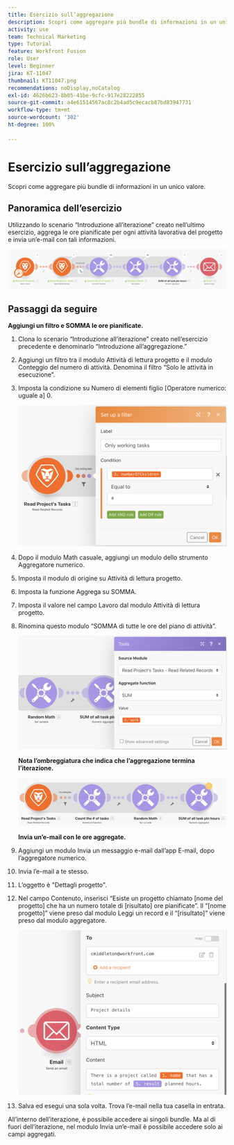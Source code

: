 ```yaml
---
title: Esercizio sull’aggregazione
description: Scopri come aggregare più bundle di informazioni in un unico valore.
activity: use
team: Technical Marketing
type: Tutorial
feature: Workfront Fusion
role: User
level: Beginner
jira: KT-11047
thumbnail: KT11047.png
recommendations: noDisplay,noCatalog
exl-id: 4626b623-8b05-41be-9cfc-917e28222855
source-git-commit: a4e61514567ac8c2b4ad5c9ecacb87bd83947731
workflow-type: tm+mt
source-wordcount: '302'
ht-degree: 100%

---
```


# Esercizio sull’aggregazione

Scopri come aggregare più bundle di informazioni in un unico valore.

## Panoramica dell’esercizio

Utilizzando lo scenario “Introduzione all’iterazione” creato nell’ultimo esercizio, aggrega le ore pianificate per ogni attività lavorativa del progetto e invia un’e-mail con tali informazioni.

![Immagine aggregazione 1](../12-exercises/assets/aggregation-walkthrough-1.png)

## Passaggi da seguire

**Aggiungi un filtro e SOMMA le ore pianificate.**

1. Clona lo scenario “Introduzione all’iterazione” creato nell’esercizio precedente e denominarlo “Introduzione all’aggregazione.”
1. Aggiungi un filtro tra il modulo Attività di lettura progetto e il modulo Conteggio del numero di attività. Denomina il filtro “Solo le attività in esecuzione”.
1. Imposta la condizione su Numero di elementi figlio [Operatore numerico: uguale a] 0.

   ![Immagine aggregazione 2](../12-exercises/assets/aggregation-walkthrough-2.png)

1. Dopo il modulo Math casuale, aggiungi un modulo dello strumento Aggregatore numerico.
1. Imposta il modulo di origine su Attività di lettura progetto.
1. Imposta la funzione Aggrega su SOMMA.
1. Imposta il valore nel campo Lavoro dal modulo Attività di lettura progetto.
1. Rinomina questo modulo “SOMMA di tutte le ore del piano di attività”.

   ![Immagine aggregazione 3](../12-exercises/assets/aggregation-walkthrough-3.png)

   **Nota l’ombreggiatura che indica che l’aggregazione termina l’iterazione.**

   ![Immagine aggregazione 4](../12-exercises/assets/aggregation-walkthrough-4.png)

   **Invia un’e-mail con le ore aggregate.**

1. Aggiungi un modulo Invia un messaggio e-mail dall’app E-mail, dopo l’aggregatore numerico.
1. Invia l’e-mail a te stesso.
1. L’oggetto è &quot;Dettagli progetto&quot;.
1. Nel campo Contenuto, inserisci “Esiste un progetto chiamato [nome del progetto] che ha un numero totale di [risultato] ore pianificate”. Il “[nome progetto]” viene preso dal modulo Leggi un record e il “[risultato]” viene preso dal modulo aggregatore.

   ![Immagine aggregazione 5](../12-exercises/assets/aggregation-walkthrough-5.png)

1. Salva ed esegui una sola volta. Trova l’e-mail nella tua casella in entrata.

All’interno dell’iterazione, è possibile accedere ai singoli bundle. Ma al di fuori dell’iterazione, nel modulo Invia un’e-mail è possibile accedere solo ai campi aggregati.
